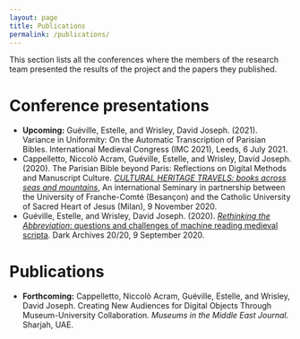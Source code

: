 ```yaml
---
layout: page
title: Publications
permalink: /publications/
---
```


This section lists all the conferences where the members of the research team presented the results of the project and the papers they published.



# Conference presentations

- **Upcoming:** Guéville, Estelle, and Wrisley, David Joseph. (2021). Variance in Uniformity: On the Automatic Transcription of Parisian Bibles. International Medieval Congress (IMC 2021), Leeds, 6 July 2021.
- Cappelletto, Niccolò Acram, Guéville, Estelle, and Wrisley, David Joseph. (2020). The Parisian Bible beyond Paris: Reflections on Digital Methods and Manuscript Culture. [*CULTURAL HERITAGE TRAVELS: books across seas and mountains*](https://ista.univ-fcomte.fr/actu/ista/humanites-numériques/1246-séminaire-international), An international Seminary in partnership between the University of Franche-Comté (Besançon) and the Catholic University of Sacred Heart of Jesus (Milan), 9 November 2020.
- Guéville, Estelle, and Wrisley, David Joseph. (2020). [*Rethinking the Abbreviation*: questions and challenges of machine reading medieval scripta](https://www.youtube.com/watch?v=p38lvPRRNmA). Dark Archives 20/20, 9 September 2020.





# Publications

- **Forthcoming:** Cappelletto, Niccolò Acram, Guéville, Estelle, and Wrisley, David Joseph. Creating New Audiences for Digital Objects Through Museum-University Collaboration. *Museums in the Middle East Journal*. Sharjah, UAE.

